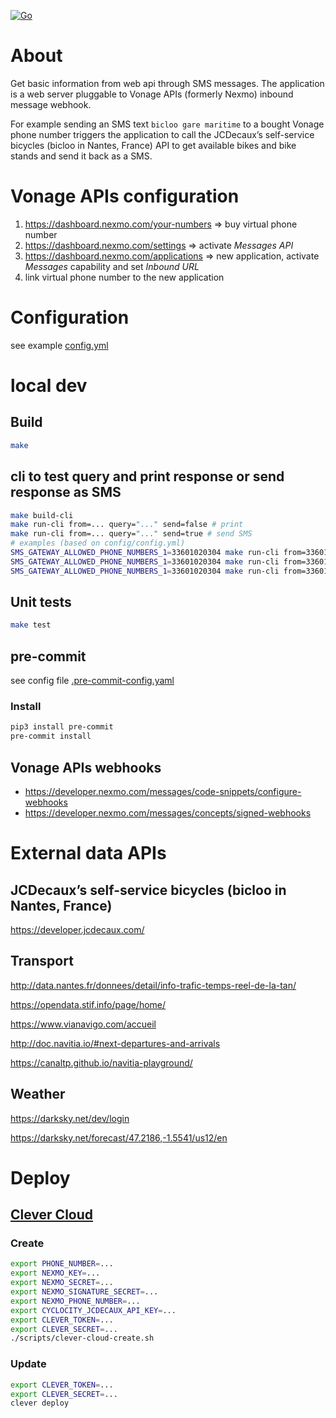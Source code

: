 [![Go](https://github.com/thomariobros/sms-query/actions/workflows/go.yml/badge.svg)](https://github.com/thomariobros/sms-query/actions/workflows/go.yml)

# About

Get basic information from web api through SMS messages. The application is a web server pluggable to Vonage APIs (formerly Nexmo) inbound message webhook.

For example sending an SMS text `bicloo gare maritime` to a bought Vonage phone number triggers the application to call the JCDecaux’s 
self-service bicycles (bicloo in Nantes, France) API to get available bikes and bike stands and send it back as a SMS.

# Vonage APIs configuration

1. https://dashboard.nexmo.com/your-numbers => buy virtual phone number
2. https://dashboard.nexmo.com/settings => activate *Messages API*
3. https://dashboard.nexmo.com/applications => new application, activate *Messages* capability and set *Inbound URL*
4. link virtual phone number to the new application

# Configuration

see example [config.yml](config/config.yml)

# local dev

## Build

```bash
make
```

## cli to test query and print response or send response as SMS

```bash
make build-cli
make run-cli from=... query="..." send=false # print
make run-cli from=... query="..." send=true # send SMS
# examples (based on config/config.yml)
SMS_GATEWAY_ALLOWED_PHONE_NUMBERS_1=33601020304 make run-cli from=33601020304 query="help" send=false
SMS_GATEWAY_ALLOWED_PHONE_NUMBERS_1=33601020304 make run-cli from=33601020304 query="search lemonde" send=false
SMS_GATEWAY_ALLOWED_PHONE_NUMBERS_1=33601020304 make run-cli from=33601020304 query="news" send=false
```

## Unit tests

```bash
make test
```

## pre-commit

see config file [.pre-commit-config.yaml](.pre-commit-config.yaml)

### Install

```bash
pip3 install pre-commit
pre-commit install
```

## Vonage APIs webhooks

- https://developer.nexmo.com/messages/code-snippets/configure-webhooks
- https://developer.nexmo.com/messages/concepts/signed-webhooks

# External data APIs

## JCDecaux’s self-service bicycles (bicloo in Nantes, France)

https://developer.jcdecaux.com/

## Transport

http://data.nantes.fr/donnees/detail/info-trafic-temps-reel-de-la-tan/

https://opendata.stif.info/page/home/

https://www.vianavigo.com/accueil

http://doc.navitia.io/#next-departures-and-arrivals

https://canaltp.github.io/navitia-playground/

## Weather

https://darksky.net/dev/login

https://darksky.net/forecast/47.2186,-1.5541/us12/en

# Deploy

## [Clever Cloud](https://www.clever-cloud.com/)

### Create
```bash
export PHONE_NUMBER=...
export NEXMO_KEY=...
export NEXMO_SECRET=...
export NEXMO_SIGNATURE_SECRET=...
export NEXMO_PHONE_NUMBER=...
export CYCLOCITY_JCDECAUX_API_KEY=...
export CLEVER_TOKEN=...
export CLEVER_SECRET=...
./scripts/clever-cloud-create.sh
```

### Update
```bash
export CLEVER_TOKEN=...
export CLEVER_SECRET=...
clever deploy
```
